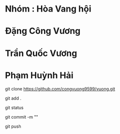 # Nhóm : Hòa Vang hội
# Đặng Công Vương
# Trần Quốc Vương
# Phạm Huỳnh Hải

git clone https://github.com/congvuong9599/vuong.git

git add .

git status 

git commit -m ""

git push
